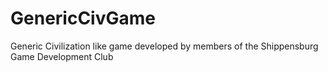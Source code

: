GenericCivGame
==============

Generic Civilization like game developed by members of the Shippensburg Game Development Club
